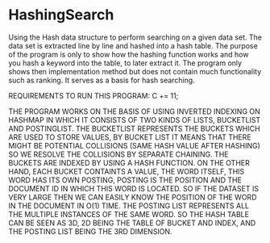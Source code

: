 # HashingSearch

Using the Hash data structure to perform searching on a given data set. The data set is extracted line by line and hashed into a hash table. The purpose of the program is only to 
show how the hashing function works and how you hash a keyword into the table, to later extract it. The program only shows then implementation method but does not contain much functionality such as ranking. It serves as a basis for hash searching.






REQUIREMENTS TO RUN THIS PROGRAM:
C += 11;


THE PROGRAM WORKS ON THE BASIS OF USING INVERTED INDEXING ON HASHMAP IN WHICH IT CONSISTS OF TWO KINDS OF LISTS, BUCKETLIST AND POSTINGLIST. THE BUCKETLIST REPRESENTS THE
BUCKETS WHICH ARE USED TO STORE VALUES, BY BUCKET LIST IT MEANS THAT THERE MIGHT BE POTENTIAL COLLISIONS (SAME HASH VALUE AFTER HASHING) SO WE RESOLVE THE COLLISIONS BY
SEPARATE CHAINING. THE BUCKETS ARE INDEXED BY USING A HASH FUNCTION. ON THE OTHER HAND, EACH BUCKET CONTAINTS A VALUE, THE WORD ITSELF,
THIS WORD HAS ITS OWN POSTING, POSTING IS THE POSITION AND THE DOCUMENT ID IN WHICH THIS WORD IS LOCATED. SO IF THE DATASET IS VERY LARGE
THEN WE CAN EASILY KNOW THE POSITION OF THE WORD IN THE DOCUMENT IN O(1) TIME. THE POSTING LIST REPRESENTS ALL THE MULTIPLE INSTANCES OF THE SAME
WORD. SO THE HASH TABLE CAN BE SEEN AS 3D, 2D BEING THE TABLE OF BUCKET AND INDEX, AND THE POSTING LIST BEING THE 3RD DIMENSION. 
